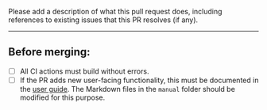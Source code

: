 Please add a description of what this pull request does, including references to existing issues that this PR resolves (if any).

---

## Before merging:

- [ ] All CI actions must build without errors.
- [ ] If the PR adds new user-facing functionality, this must be documented in the [user guide](https://tmiw.github.io/ezDV/). The Markdown files in the `manual` folder should be modified for this purpose.
